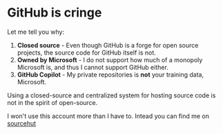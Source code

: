 # GitHub is cringe

Let me tell you why:

1. **Closed source** - Even though GitHub is a forge for open source projects, the source code for GitHub itself is not.
1. **Owned by Microsoft** - I do not support how much of a monopoly Microsoft is, and thus I cannot support GitHub either.
1. **GitHub Copilot** - My private repositories is **not** your training data, Microsoft.

Using a closed-source and centralized system for hosting source code is not in the spirit of open-source.

I won't use this account more than I have to. Intead you can find me on [sourcehut](https://sr.ht/~nomisiv)
